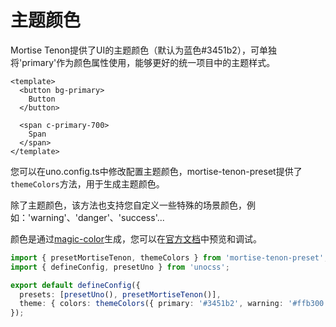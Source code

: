 # 主题颜色

Mortise Tenon提供了UI的主题颜色（默认为蓝色#3451b2），可单独将'primary'作为颜色属性使用，能够更好的统一项目中的主题样式。

```vue
<template>
  <button bg-primary>
    Button
  </button>

  <span c-primary-700>
    Span
  </span>
</template>
```

您可以在uno.config.ts中修改配置主题颜色，mortise-tenon-preset提供了`themeColors`方法，用于生成主题颜色。

除了主题颜色，该方法也支持您自定义一些特殊的场景颜色，例如：'warning'、'danger'、'success'...

颜色是通过[magic-color](https://color.zyob.top/)生成，您可以在[官方文档](https://color.zyob.top/)中预览和调试。

```ts
import { presetMortiseTenon, themeColors } from 'mortise-tenon-preset';
import { defineConfig, presetUno } from 'unocss';

export default defineConfig({
  presets: [presetUno(), presetMortiseTenon()],
  theme: { colors: themeColors({ primary: '#3451b2', warning: '#ffb300', danger: '#e53935' }) },
});
```

<demo vue="presets/theme-color/demo1.vue"/>
